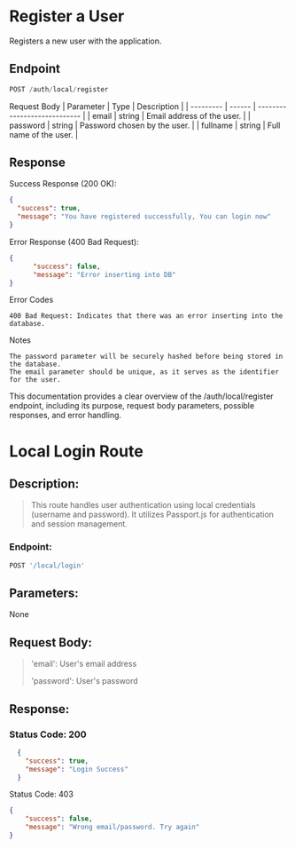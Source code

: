 
# Register a User

Registers a new user with the application.

## Endpoint

```javascript
POST /auth/local/register
```
Request Body
| Parameter | Type   | Description                  |
| --------- | ------ | ---------------------------- |
| email     | string | Email address of the user.   |
| password  | string | Password chosen by the user. |
| fullname  | string | Full name of the user.       |

## Response

Success Response (200 OK):

```json
{
  "success": true,
  "message": "You have registered successfully, You can login now"
}
```

Error Response (400 Bad Request):

```json
{
      "success": false,
      "message": "Error inserting into DB"
}
```


Error Codes

    400 Bad Request: Indicates that there was an error inserting into the database.

Notes

    The password parameter will be securely hashed before being stored in the database.
    The email parameter should be unique, as it serves as the identifier for the user.

This documentation provides a clear overview of the /auth/local/register endpoint, including its purpose, request body parameters, possible responses, and error handling.


# Local Login Route

## Description:
> This route handles user authentication using local  credentials (username and password). It utilizes Passport.js for authentication and session management.

### Endpoint:
```javascript
POST '/local/login'
```
## Parameters:
None

## Request Body:

> 'email': User's email address
>
> 'password': User's password
> 

## Response:

### Status Code: 200

```json
  {
    "success": true,
    "message": "Login Success"
  }
```

Status Code: 403
```json
{
    "success": false,
    "message": "Wrong email/password. Try again"
}
```
